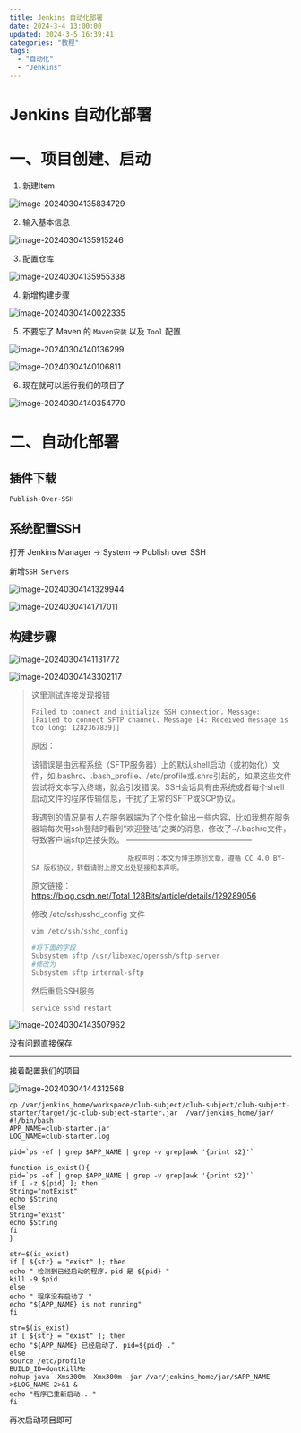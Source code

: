 ```yaml
---
title: Jenkins 自动化部署
date: 2024-3-4 13:00:00
updated: 2024-3-5 16:39:41
categories: "教程"
tags: 
  - "自动化"
  - "Jenkins"
---
```


# Jenkins 自动化部署

# 一、项目创建、启动

1. 新建Item

![image-20240304135834729](https://bed.flyone.space/%E7%AC%94%E8%AE%B0/image-20240304135834729.png)

2. 输入基本信息

![image-20240304135915246](https://bed.flyone.space/%E7%AC%94%E8%AE%B0/image-20240304135915246.png)

3. 配置仓库

![image-20240304135955338](C:/Users/luoyifei/AppData/Roaming/Typora/typora-user-images/image-20240304135955338.png)

4. 新增构建步骤

![image-20240304140022335](https://bed.flyone.space/%E7%AC%94%E8%AE%B0/image-20240304140022335.png)

5. 不要忘了 Maven 的 `Maven安装` 以及 `Tool` 配置

![image-20240304140136299](https://bed.flyone.space/%E7%AC%94%E8%AE%B0/image-20240304140136299.png)

![image-20240304140106811](https://bed.flyone.space/%E7%AC%94%E8%AE%B0/image-20240304140106811.png)

6. 现在就可以运行我们的项目了

![image-20240304140354770](https://bed.flyone.space/%E7%AC%94%E8%AE%B0/image-20240304140354770.png)

# 二、自动化部署

## 插件下载

`Publish-Over-SSH`

## 系统配置SSH

打开 Jenkins Manager -> System -> Publish over SSH

新增`SSH Servers`

![image-20240304141329944](https://bed.flyone.space/%E7%AC%94%E8%AE%B0/image-20240304141329944.png)

![image-20240304141717011](https://bed.flyone.space/%E7%AC%94%E8%AE%B0/image-20240304141717011.png)

## 构建步骤

![image-20240304141131772](https://bed.flyone.space/%E7%AC%94%E8%AE%B0/image-20240304141131772.png)

![image-20240304143302117](https://bed.flyone.space/%E7%AC%94%E8%AE%B0/image-20240304143302117.png)

> 这里测试连接发现报错
>
> `Failed to connect and initialize SSH connection. Message: [Failed to connect SFTP channel. Message [4: Received message is too long: 1282367839]]`
>
> 原因：
>
> 该错误是由远程系统（SFTP服务器）上的默认shell启动（或初始化）文件，如.bashrc、.bash_profile、/etc/profile或.shrc引起的，如果这些文件尝试将文本写入终端，就会引发错误。SSH会话具有由系统或者每个shell启动文件的程序传输信息，干扰了正常的SFTP或SCP协议。
>
> 我遇到的情况是有人在服务器端为了个性化输出一些内容，比如我想在服务器端每次用ssh登陆时看到“欢迎登陆”之类的消息，修改了~/.bashrc文件，导致客户端sftp连接失败。
> ————————————————
>
>                             版权声明：本文为博主原创文章，遵循 CC 4.0 BY-SA 版权协议，转载请附上原文出处链接和本声明。
>
> 原文链接：https://blog.csdn.net/Total_128Bits/article/details/129289056
>
> 修改 /etc/ssh/sshd_config 文件
>
> ```bash
> vim /etc/ssh/sshd_config
>  
> #将下面的字段
> Subsystem sftp /usr/libexec/openssh/sftp-server
> #修改为
> Subsystem sftp internal-sftp
> ```
>
> 然后重启SSH服务 
>
> ```
> service sshd restart
> ```

![image-20240304143507962](https://bed.flyone.space/%E7%AC%94%E8%AE%B0/image-20240304143507962.png)

没有问题直接保存

---

接着配置我们的项目

![image-20240304144312568](https://bed.flyone.space/%E7%AC%94%E8%AE%B0/image-20240304144312568.png)

```shell
cp /var/jenkins_home/workspace/club-subject/club-subject/club-subject-starter/target/jc-club-subject-starter.jar  /var/jenkins_home/jar/
#!/bin/bash
APP_NAME=club-starter.jar
LOG_NAME=club-starter.log

pid=`ps -ef | grep $APP_NAME | grep -v grep|awk '{print $2}'`

function is_exist(){
pid=`ps -ef | grep $APP_NAME | grep -v grep|awk '{print $2}'`
if [ -z ${pid} ]; then
String="notExist"
echo $String
else
String="exist"
echo $String
fi
}

str=$(is_exist)
if [ ${str} = "exist" ]; then
echo " 检测到已经启动的程序，pid 是 ${pid} "
kill -9 $pid
else
echo " 程序没有启动了 "
echo "${APP_NAME} is not running"
fi

str=$(is_exist)
if [ ${str} = "exist" ]; then
echo "${APP_NAME} 已经启动了. pid=${pid} ."
else
source /etc/profile
BUILD_ID=dontKillMe
nohup java -Xms300m -Xmx300m -jar /var/jenkins_home/jar/$APP_NAME   >$LOG_NAME 2>&1 &
echo "程序已重新启动..."
fi
```

再次启动项目即可
